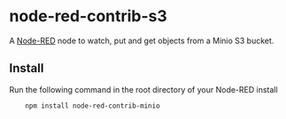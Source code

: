 node-red-contrib-s3
=================

A <a href="http://nodered.org" target="_new">Node-RED</a> node to watch, put
and get objects from a Minio S3 bucket.

Install
-------

Run the following command in the root directory of your Node-RED install

        npm install node-red-contrib-minio


